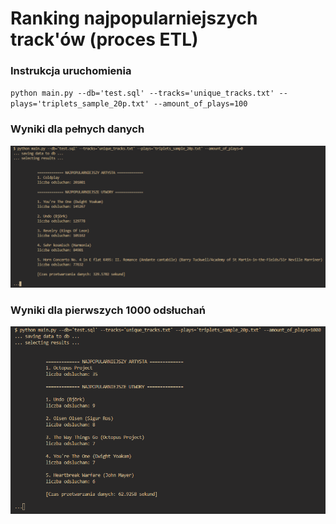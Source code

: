 # Ranking najpopularniejszych track'ów (proces ETL)

### Instrukcja uruchomienia
`python main.py --db='test.sql' --tracks='unique_tracks.txt' --plays='triplets_sample_20p.txt' --amount_of_plays=100`

### Wyniki dla pełnych danych
![](./screenshots/zrzut_pelny.png)

### Wyniki dla pierwszych 1000 odsłuchań
![](./screenshots/zrzut_1000.png)